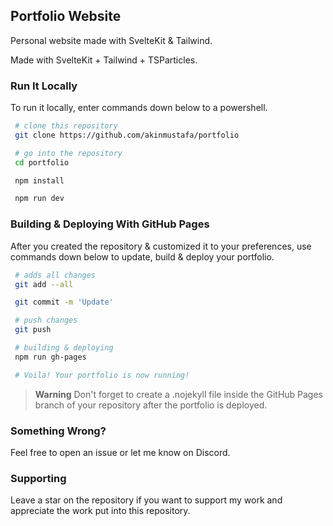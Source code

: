 ## Portfolio Website

Personal website made with SvelteKit & Tailwind.

Made with SvelteKit + Tailwind + TSParticles.

### Run It Locally

To run it locally, enter commands down below to a powershell.

```bash
 # clone this repository
 git clone https://github.com/akinmustafa/portfolio

 # go into the repository
 cd portfolio

 npm install

 npm run dev
```


### Building & Deploying With GitHub Pages

After you created the repository & customized it to your preferences, use commands down below to update, build & deploy your portfolio.

```bash
 # adds all changes
 git add --all

 git commit -m 'Update'

 # push changes
 git push

 # building & deploying
 npm run gh-pages

 # Voila! Your portfolio is now running!
```


> **Warning**
> Don't forget to create a .nojekyll file inside the GitHub Pages branch of your repository after the portfolio is deployed.


### Something Wrong?
Feel free to open an issue or let me know on Discord.

### Supporting
Leave a star on the repository if you want to support my work and appreciate the work put into this repository.

